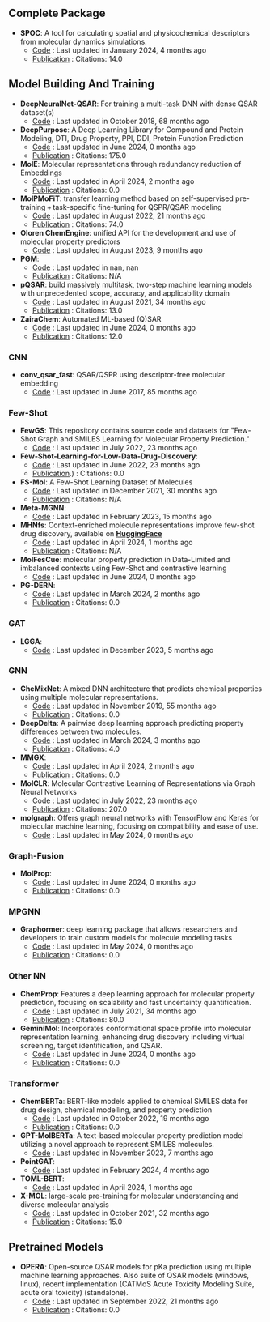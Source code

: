 
## **Complete Package**
- **SPOC**: A tool for calculating spatial and physicochemical descriptors from molecular dynamics simulations.
	- [Code](https://github.com/WhitestoneYang/spoc) : Last updated in January 2024, 4 months ago
	- [Publication](https://doi.org/10.1002/cphc.202200255) : Citations: 14.0

## **Model Building And Training**
- **DeepNeuralNet-QSAR**: For training a multi-task DNN with dense QSAR dataset(s)
	- [Code](https://github.com/Merck/DeepNeuralNet-QSAR) : Last updated in October 2018, 68 months ago
- **DeepPurpose**: A Deep Learning Library for Compound and Protein Modeling, DTI, Drug Property, PPI, DDI, Protein Function Prediction
	- [Code](https://github.com/kexinhuang12345/DeepPurpose) : Last updated in June 2024, 0 months ago
	- [Publication](https://doi.org/10.1093/bioinformatics/btaa1005) : Citations: 175.0
- **MolE**: Molecular representations through redundancy reduction of Embeddings
	- [Code](https://github.com/rolayoalarcon/MolE) : Last updated in April 2024, 2 months ago
	- [Publication](https://doi.org/10.1101/2024.03.11.584456v1) : Citations: 0.0
- **MolPMoFiT**: transfer learning method based on self-supervised pre-training + task-specific fine-tuning for QSPR/QSAR modeling
	- [Code](https://github.com/XinhaoLi74/MolPMoFiT) : Last updated in August 2022, 21 months ago
	- [Publication](https://doi.org/10.1186/s13321-020-00430-x) : Citations: 74.0
- **Oloren ChemEngine**: unified API for the development and use of molecular property predictors
	- [Code](https://github.com/Oloren-AI/olorenchemengine/tree/master) : Last updated in August 2023, 9 months ago
- **PGM**: 
	- [Code](https://zenodo.org/records/10071500) : Last updated in nan, nan
	- [Publication](https://www.nature.com/articles/s42004-024-01169-4.pdf) : Citations: N/A
- **pQSAR**: build massively multitask, two-step machine learning models with unprecedented scope, accuracy, and applicability domain
	- [Code](https://github.com/Novartis/pQSAR) : Last updated in August 2021, 34 months ago
	- [Publication](https://doi.org/10.1021/acs.jcim.0c01342) : Citations: 13.0
- **ZairaChem**: Automated ML-based (Q)SAR
	- [Code](https://github.com/ersilia-os/zaira-chem) : Last updated in June 2024, 0 months ago
	- [Publication](https://doi.org/10.1038/s41467-023-41512-2) : Citations: 12.0
### **CNN**
- **conv_qsar_fast**: QSAR/QSPR using descriptor-free molecular embedding
	- [Code](https://github.com/connorcoley/conv_qsar_fast) : Last updated in June 2017, 85 months ago
### **Few-Shot**
- **FewGS**: This repository contains source code and datasets for "Few-Shot Graph and SMILES Learning for Molecular Property Prediction."
	- [Code](https://github.com/zixiaodan-99/FewGS) : Last updated in July 2022, 23 months ago
- **Few-Shot-Learning-for-Low-Data-Drug-Discovery**: 
	- [Code](https://github.com/danielvlla/Few-Shot-Learning-for-Low-Data-Drug-Discovery) : Last updated in June 2022, 23 months ago
	- [Publication](https://doi.org/10.1021/acscentsci.6b00367).) : Citations: 0.0
- **FS-Mol**: A Few-Shot Learning Dataset of Molecules
	- [Code](https://github.com/microsoft/FS-Mol/) : Last updated in December 2021, 30 months ago
	- [Publication](https://arxiv.org/abs/2002.08264v1) : Citations: N/A
- **Meta-MGNN**: 
	- [Code](https://github.com/zhichunguo/Meta-MGNN) : Last updated in February 2023, 15 months ago
- **MHNfs**: Context-enriched molecule representations improve few-shot drug discovery, available on **[HuggingFace](https://huggingface.co/spaces/ml-jku/mhnfs)**
	- [Code](https://github.com/ml-jku/MHNfs?tab=readme-ov-file#setup) : Last updated in April 2024, 1 months ago
	- [Publication](https://openreview.net/pdf?id=XrMWUuEevr) : Citations: N/A
- **MolFesCue**: molecular property prediction in Data-Limited and imbalanced contexts using Few-Shot and contrastive learning
	- [Code](https://github.com/zhangruochi/MolFeSCue) : Last updated in June 2024, 0 months ago
- **PG-DERN**: 
	- [Code](https://github.com/Bombtsti/PG-DERN) : Last updated in March 2024, 2 months ago
	- [Publication](https://doi.org/10.48550/arXiv.2107.07994) : Citations: 0.0
### **GAT**
- **LGGA**: 
	- [Code](https://github.com/songlei101/LGGA) : Last updated in December 2023, 5 months ago
### **GNN**
- **CheMixNet**: A mixed DNN architecture that predicts chemical properties using multiple molecular representations.
	- [Code](https://github.com/NU-CUCIS/CheMixNet) : Last updated in November 2019, 55 months ago
	- [Publication](https://doi.org/10.48550/arXiv.1811.08283) : Citations: 0.0
- **DeepDelta**: A pairwise deep learning approach predicting property differences between two molecules.
	- [Code](https://github.com/RekerLab/DeepDelta) : Last updated in March 2024, 3 months ago
	- [Publication](https://doi.org/10.1186/s13321-023-00769-x) : Citations: 4.0
- **MMGX**: 
	- [Code](https://github.com/ohuelab/MMGX) : Last updated in April 2024, 2 months ago
	- [Publication](https://doi.org/10.1038/s42004-024-01155-w) : Citations: 0.0
- **MolCLR**: Molecular Contrastive Learning of Representations via Graph Neural Networks
	- [Code](https://github.com/yuyangw/MolCLR) : Last updated in July 2022, 23 months ago
	- [Publication](https://doi.org/10.1038/s42256-022-00447-x) : Citations: 207.0
- **molgraph**: Offers graph neural networks with TensorFlow and Keras for molecular machine learning, focusing on compatibility and ease of use.
	- [Code](https://github.com/akensert/molgraph) : Last updated in May 2024, 0 months ago
### **Graph-Fusion**
- **MolProp**: 
	- [Code](https://github.com/merck/MolPROP) : Last updated in June 2024, 0 months ago
	- [Publication](https://doi.org/10.1186/s13321-024-00846-9) : Citations: 0.0
### **MPGNN**
- **Graphormer**: deep learning package that allows researchers and developers to train custom models for molecule modeling tasks
	- [Code](https://github.com/microsoft/Graphormer) : Last updated in May 2024, 0 months ago
	- [Publication](https://doi.org/10.48550/arXiv.2203.04810) : Citations: 0.0
### **Other NN**
- **ChemProp**: Features a deep learning approach for molecular property prediction, focusing on scalability and fast uncertainty quantification.
	- [Code](https://github.com/aamini/chemprop) : Last updated in July 2021, 34 months ago
	- [Publication](https://doi.org/10.1021/acscentsci.1c00546) : Citations: 80.0
- **GeminiMol**: Incorporates conformational space profile into molecular representation learning, enhancing drug discovery including virtual screening, target identification, and QSAR.
	- [Code](https://github.com/Wang-Lin-boop/GeminiMol) : Last updated in June 2024, 0 months ago
	- [Publication](https://doi.org/10.1101/2023.12.14.571629) : Citations: 0.0
### **Transformer**
- **ChemBERTa**: BERT-like models applied to chemical SMILES data for drug design, chemical modelling, and property prediction
	- [Code](https://github.com/seyonechithrananda/bert-loves-chemistry) : Last updated in October 2022, 19 months ago
	- [Publication](https://doi.org/10.48550/arXiv.2209.01712) : Citations: 0.0
- **GPT-MolBERTa**: A text-based molecular property prediction model utilizing a novel approach to represent SMILES molecules.
	- [Code](https://github.com/Suryanarayanan-Balaji/GPT-MolBERTa) : Last updated in November 2023, 7 months ago
- **PointGAT**: 
	- [Code](https://github.com/sevencheung2021/PointGAT) : Last updated in February 2024, 4 months ago
- **TOML-BERT**: 
	- [Code](https://github.com/yanjing-duan/TOML-BERT) : Last updated in April 2024, 1 months ago
- **X-MOL**: large-scale pre-training for molecular understanding and diverse molecular analysis
	- [Code](https://github.com/bm2-lab/X-MOL) : Last updated in October 2021, 32 months ago
	- [Publication](https://doi.org/10.1016/j.scib.2022.01.029) : Citations: 15.0

## **Pretrained Models**
- **OPERA**: Open-source QSAR models for pKa prediction using multiple machine learning approaches. Also suite of QSAR models (windows, linux), recent implementation (CATMoS Acute Toxicity Modeling Suite, acute oral toxicity) (standalone).
	- [Code](https://github.com/NIEHS/OPERA) : Last updated in September 2022, 21 months ago
	- [Publication](https://doi.org/10.1186/s13321-018-0263-1.) : Citations: 0.0
